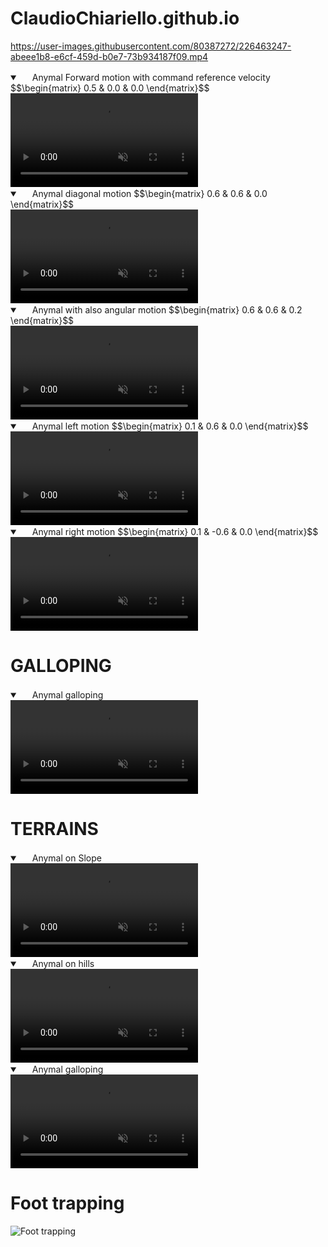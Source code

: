 # ClaudioChiariello.github.io

<script src="https://cdn.mathjax.org/mathjax/latest/MathJax.js?config=TeX-AMS-MML_HTMLorMML" type="text/javascript"></script>
<!---
That sentence above is used to include latex language in github page. But you have tu put twice $$ rather than once
-->


https://user-images.githubusercontent.com/80387272/226463247-abeee1b8-e6cf-459d-b0e7-73b934187f09.mp4


<details open="" class="details-reset border rounded-2">
  <summary class="px-3 py-2 border-bottom">
    <svg aria-hidden="true" viewBox="0 0 16 16" version="1.1" data-view-component="true" height="16" width="16" class="octicon octicon-device-camera-video">
    <path fill-rule="evenodd" d="..."></path>
</svg>
    <span aria-label="Video description anymal.mp4" class="m-1">Anymal Forward motion with command reference velocity
$$\begin{matrix} 
0.5 & 0.0 & 0.0
\end{matrix}$$
</span>
    <span class="dropdown-caret"></span>
  </summary>
  <video src="https://user-images.githubusercontent.com/80387272/226463247-abeee1b8-e6cf-459d-b0e7-73b934187f09.MP4" controls="controls" muted="muted" class="d-block rounded-bottom-2 width-fit" style="max-height:640px;">
  </video>
</details>



<details open="" class="details-reset border rounded-2">
  <summary class="px-3 py-2 border-bottom">
    <svg aria-hidden="true" viewBox="0 0 16 16" version="1.1" data-view-component="true" height="16" width="16" class="octicon octicon-device-camera-video">
    <path fill-rule="evenodd" d="..."></path>
</svg>
    <span aria-label="Video description anymal.mp4" class="m-1">Anymal diagonal motion
$$\begin{matrix} 
0.6 & 0.6 & 0.0
\end{matrix}$$
</span>
    <span class="dropdown-caret"></span>
  </summary>
  <video src="https://user-images.githubusercontent.com/80387272/226463466-71fb53c2-4142-4f2d-965f-1b9c6ab52578.mp4" controls="controls" muted="muted" class="d-block rounded-bottom-2 width-fit" style="max-height:640px;">
  </video>
</details>


<details open="" class="details-reset border rounded-2">
  <summary class="px-3 py-2 border-bottom">
    <svg aria-hidden="true" viewBox="0 0 16 16" version="1.1" data-view-component="true" height="16" width="16" class="octicon octicon-device-camera-video">
    <path fill-rule="evenodd" d="..."></path>
</svg>
    <span aria-label="Video description anymal.mp4" class="m-1">Anymal with also angular motion
$$\begin{matrix} 
0.6 & 0.6 & 0.2
\end{matrix}$$
</span>
    <span class="dropdown-caret"></span>
  </summary>

  <video src="https://user-images.githubusercontent.com/80387272/226463659-4af2a7d0-2e44-4174-9087-155ab2e1d905.mp4" data-canonical-src="https://user-images.githubusercontent.com/80387272/226463659-4af2a7d0-2e44-4174-9087-155ab2e1d905.mp4" controls="controls" muted="muted" class="d-block rounded-bottom-2 width-fit" style="max-height:640px;">

  </video>
</details>


<details open="" class="details-reset border rounded-2">
  <summary class="px-3 py-2 border-bottom">
    <svg aria-hidden="true" viewBox="0 0 16 16" version="1.1" data-view-component="true" height="16" width="16" class="octicon octicon-device-camera-video">
    <path fill-rule="evenodd" d="..."></path>
</svg>
    <span aria-label="Video description anymal.mp4" class="m-1">Anymal left motion
$$\begin{matrix} 
0.1 & 0.6 & 0.0
\end{matrix}$$
</span>
    <span class="dropdown-caret"></span>
  </summary>

  <video src="https://user-images.githubusercontent.com/80387272/226464131-6683ff3d-c9ec-4e81-a658-e9e2b34dc4ea.mp4" data-canonical-src="https://user-images.githubusercontent.com/80387272/226464131-6683ff3d-c9ec-4e81-a658-e9e2b34dc4ea.mp4" controls="controls" muted="muted" class="d-block rounded-bottom-2 width-fit" style="max-height:640px;">

  </video>
</details>



<details open="" class="details-reset border rounded-2">
  <summary class="px-3 py-2 border-bottom">
    <svg aria-hidden="true" viewBox="0 0 16 16" version="1.1" data-view-component="true" height="16" width="16" class="octicon octicon-device-camera-video">
    <path fill-rule="evenodd" d="..."></path>
</svg>
    <span aria-label="Video description anymal.mp4" class="m-1">Anymal right motion
$$\begin{matrix} 
0.1 & -0.6 & 0.0
\end{matrix}$$
</span>
    <span class="dropdown-caret"></span>
  </summary>

  <video src="https://user-images.githubusercontent.com/80387272/226464340-70dfe7ec-74db-4253-ae9e-27ff938ffe13.mp4" data-canonical-src="https://user-images.githubusercontent.com/80387272/226464340-70dfe7ec-74db-4253-ae9e-27ff938ffe13.mp4" controls="controls" muted="muted" class="d-block rounded-bottom-2 width-fit" style="max-height:640px;">

  </video>
</details>

# GALLOPING
<details open="" class="details-reset border rounded-2">
  <summary class="px-3 py-2 border-bottom">
    <svg aria-hidden="true" viewBox="0 0 16 16" version="1.1" data-view-component="true" height="16" width="16" class="octicon octicon-device-camera-video">
    <path fill-rule="evenodd" d="..."></path>
</svg>
    <span aria-label="Video description anymal.mp4" class="m-1"> Anymal galloping
</span>
    <span class="dropdown-caret"></span>
  </summary>

  <video src="https://user-images.githubusercontent.com/80387272/231358488-64b1450a-fd0f-46a6-ad3b-e2dd50d330d1.mp4" data-canonical-src="https://user-images.githubusercontent.com/80387272/231358488-64b1450a-fd0f-46a6-ad3b-e2dd50d330d1.mp4" controls="controls" muted="muted" class="d-block rounded-bottom-2 width-fit" style="max-height:640px;">

  </video>
</details>

# TERRAINS
<details open="" class="details-reset border rounded-2">
  <summary class="px-3 py-2 border-bottom">
    <svg aria-hidden="true" viewBox="0 0 16 16" version="1.1" data-view-component="true" height="16" width="16" class="octicon octicon-device-camera-video">
    <path fill-rule="evenodd" d="..."></path>
</svg>
    <span aria-label="Video description anymal.mp4" class="m-1"> Anymal on Slope
</span>
    <span class="dropdown-caret"></span>
  </summary>

  <video src="https://user-images.githubusercontent.com/80387272/231361055-11722dc1-2bdb-4300-a43b-3001902b1000.mp4" data-canonical-src="https://user-images.githubusercontent.com/80387272/231361055-11722dc1-2bdb-4300-a43b-3001902b1000.mp4" controls="controls" muted="muted" class="d-block rounded-bottom-2 width-fit" style="max-height:640px;">

  </video>
</details>

<details open="" class="details-reset border rounded-2">
  <summary class="px-3 py-2 border-bottom">
    <svg aria-hidden="true" viewBox="0 0 16 16" version="1.1" data-view-component="true" height="16" width="16" class="octicon octicon-device-camera-video">
    <path fill-rule="evenodd" d="..."></path>
</svg>
    <span aria-label="Video description anymal.mp4" class="m-1"> Anymal on hills
</span>
    <span class="dropdown-caret"></span>
  </summary>

  <video src="https://user-images.githubusercontent.com/80387272/231362141-f544c961-39e8-4ba3-95ca-961051b0ea77.mp4" data-canonical-src="https://user-images.githubusercontent.com/80387272/231362141-f544c961-39e8-4ba3-95ca-961051b0ea77.mp4" controls="controls" muted="muted" class="d-block rounded-bottom-2 width-fit" style="max-height:640px;">

  </video>
</details>


<details open="" class="details-reset border rounded-2">
  <summary class="px-3 py-2 border-bottom">
    <svg aria-hidden="true" viewBox="0 0 16 16" version="1.1" data-view-component="true" height="16" width="16" class="octicon octicon-device-camera-video">
    <path fill-rule="evenodd" d="..."></path>
</svg>
    <span aria-label="Video description anymal.mp4" class="m-1"> Anymal galloping
</span>
    <span class="dropdown-caret"></span>
  </summary>

  <video src="" data-canonical-src="" controls="controls" muted="muted" class="d-block rounded-bottom-2 width-fit" style="max-height:640px;">

  </video>
</details>

# Foot trapping

![Foot trapping]( file:///home/claudio/raisim_ws/raisimlib/raisimGymTorch/data/anymal_locomotion/locomotion/terrain_1/FootTrapping.png)









